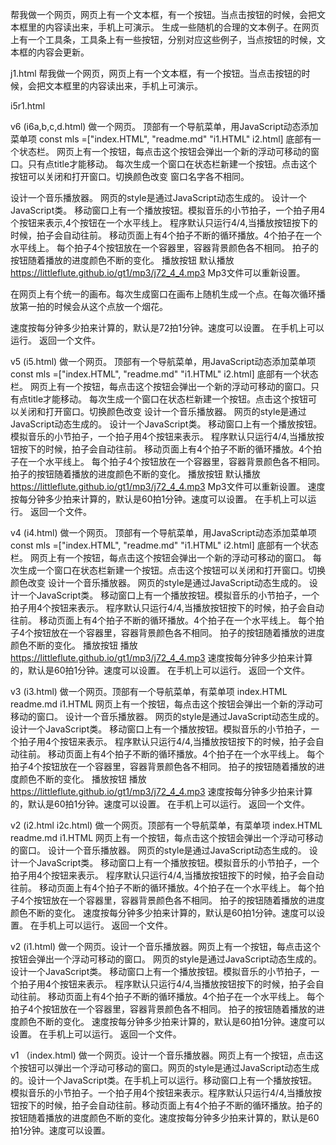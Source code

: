 
帮我做一个网页，网页上有一个文本框，有一个按钮。当点击按钮的时候，会把文本框里的内容读出来，手机上可演示。
生成一些随机的合理的文本例子。在网页上有一个工具条，工具条上有一些按钮，分别对应这些例子，当点按钮的时候，文本框的内容会更新。

j1.html
帮我做一个网页，网页上有一个文本框，有一个按钮。当点击按钮的时候，会把文本框里的内容读出来，手机上可演示。


i5r1.html


v6 (i6a,b,c,d.html)
做一个网页。
顶部有一个导航菜单，用JavaScript动态添加菜单项 const mls =["index.HTML", "readme.md" "i1.HTML" i2.html]
底部有一个状态栏。
网页上有一个按钮，每点击这个按钮会弹出一个新的浮动可移动的窗口。只有点title才能移动。
每次生成一个窗口在状态栏新建一个按钮。点击这个按钮可以关闭和打开窗口。切换颜色改变
窗口名字各不相同。

设计一个音乐播放器。
网页的style是通过JavaScript动态生成的。
设计一个JavaScript类。
移动窗口上有一个播放按钮。模拟音乐的小节拍子，一个拍子用4个按钮来表示,4个按钮在一个水平线上。
程序默认只运行4/4,当播放按钮按下的时候，拍子会自动往前。
移动页面上有4个拍子不断的循环播放。4个拍子在一个水平线上。
每个拍子4个按钮放在一个容器里，容器背景颜色各不相同。
拍子的按钮随着播放的进度颜色不断的变化。
播放按钮 默认播放 https://littleflute.github.io/gt1/mp3/j72_4_4.mp3 
Mp3文件可以重新设置。

在网页上有个统一的画布。每次生成窗口在画布上随机生成一个点。在每次循环播放第一拍的时候会从这个点放一个烟花。

速度按每分钟多少拍来计算的，默认是72拍1分钟。速度可以设置。
在手机上可以运行。
返回一个文件。


v5 (i5.html)
做一个网页。
顶部有一个导航菜单，用JavaScript动态添加菜单项 const mls =["index.HTML", "readme.md" "i1.HTML" i2.html]
底部有一个状态栏。
网页上有一个按钮，每点击这个按钮会弹出一个新的浮动可移动的窗口。只有点title才能移动。
每次生成一个窗口在状态栏新建一个按钮。点击这个按钮可以关闭和打开窗口。切换颜色改变
设计一个音乐播放器。
网页的style是通过JavaScript动态生成的。
设计一个JavaScript类。
移动窗口上有一个播放按钮。模拟音乐的小节拍子，一个拍子用4个按钮来表示。
程序默认只运行4/4,当播放按钮按下的时候，拍子会自动往前。
移动页面上有4个拍子不断的循环播放。4个拍子在一个水平线上。
每个拍子4个按钮放在一个容器里，容器背景颜色各不相同。
拍子的按钮随着播放的进度颜色不断的变化。
播放按钮 默认播放 https://littleflute.github.io/gt1/mp3/j72_4_4.mp3 
Mp3文件可以重新设置。
速度按每分钟多少拍来计算的，默认是60拍1分钟。速度可以设置。
在手机上可以运行。
返回一个文件。

v4 (i4.html)
做一个网页。
顶部有一个导航菜单，用JavaScript动态添加菜单项 const mls =["index.HTML", "readme.md" "i1.HTML" i2.html]
底部有一个状态栏。
网页上有一个按钮，每点击这个按钮会弹出一个新的浮动可移动的窗口。
每次生成一个窗口在状态栏新建一个按钮。点击这个按钮可以关闭和打开窗口。切换颜色改变
设计一个音乐播放器。
网页的style是通过JavaScript动态生成的。
设计一个JavaScript类。
移动窗口上有一个播放按钮。模拟音乐的小节拍子，一个拍子用4个按钮来表示。
程序默认只运行4/4,当播放按钮按下的时候，拍子会自动往前。
移动页面上有4个拍子不断的循环播放。4个拍子在一个水平线上。
每个拍子4个按钮放在一个容器里，容器背景颜色各不相同。
拍子的按钮随着播放的进度颜色不断的变化。
播放按钮 播放 https://littleflute.github.io/gt1/mp3/j72_4_4.mp3 
速度按每分钟多少拍来计算的，默认是60拍1分钟。速度可以设置。
在手机上可以运行。
返回一个文件。


v3 (i3.html)
做一个网页。顶部有一个导航菜单，有菜单项 index.HTML readme.md i1.HTML 
网页上有一个按钮，每点击这个按钮会弹出一个新的浮动可移动的窗口。
设计一个音乐播放器。
网页的style是通过JavaScript动态生成的。
设计一个JavaScript类。
移动窗口上有一个播放按钮。模拟音乐的小节拍子，一个拍子用4个按钮来表示。
程序默认只运行4/4,当播放按钮按下的时候，拍子会自动往前。
移动页面上有4个拍子不断的循环播放。4个拍子在一个水平线上。
每个拍子4个按钮放在一个容器里，容器背景颜色各不相同。
拍子的按钮随着播放的进度颜色不断的变化。
播放按钮 播放 https://littleflute.github.io/gt1/mp3/j72_4_4.mp3 
速度按每分钟多少拍来计算的，默认是60拍1分钟。速度可以设置。
在手机上可以运行。
返回一个文件。


v2 (i2.html i2c.html)
做一个网页。顶部有一个导航菜单，有菜单项 index.HTML readme.md i1.HTML 
网页上有一个按钮，每点击这个按钮会弹出一个浮动可移动的窗口。
设计一个音乐播放器。
网页的style是通过JavaScript动态生成的。
设计一个JavaScript类。
移动窗口上有一个播放按钮。模拟音乐的小节拍子，一个拍子用4个按钮来表示。
程序默认只运行4/4,当播放按钮按下的时候，拍子会自动往前。
移动页面上有4个拍子不断的循环播放。4个拍子在一个水平线上。
每个拍子4个按钮放在一个容器里，容器背景颜色各不相同。
拍子的按钮随着播放的进度颜色不断的变化。
速度按每分钟多少拍来计算的，默认是60拍1分钟。速度可以设置。
在手机上可以运行。
返回一个文件。

v2 (i1.html)
做一个网页。设计一个音乐播放器。网页上有一个按钮，每点击这个按钮会弹出一个浮动可移动的窗口。
网页的style是通过JavaScript动态生成的。
设计一个JavaScript类。
移动窗口上有一个播放按钮。模拟音乐的小节拍子，一个拍子用4个按钮来表示。
程序默认只运行4/4,当播放按钮按下的时候，拍子会自动往前。
移动页面上有4个拍子不断的循环播放。4个拍子在一个水平线上。
每个拍子4个按钮放在一个容器里，容器背景颜色各不相同。
拍子的按钮随着播放的进度颜色不断的变化。
速度按每分钟多少拍来计算的，默认是60拍1分钟。速度可以设置。
在手机上可以运行。
返回一个文件。

v1 （index.html) 
做一个网页。设计一个音乐播放器。网页上有一个按钮，点击这个按钮可以弹出一个浮动可移动的窗口。网页的style是通过JavaScript动态生成的。设计一个JavaScript类。在手机上可以运行。移动窗口上有一个播放按钮。模拟音乐的小节拍子。一个拍子用4个按钮来表示。程序默认只运行4/4,当播放按钮按下的时候，拍子会自动往前。移动页面上有4个拍子不断的循环播放。拍子的按钮随着播放的进度颜色不断的变化。速度按每分钟多少拍来计算的，默认是60拍1分钟。速度可以设置。
